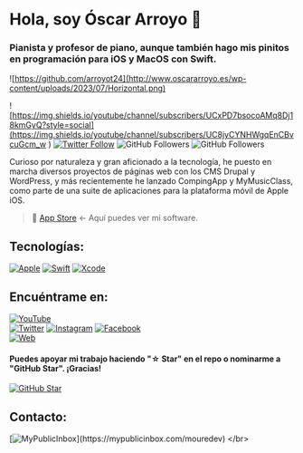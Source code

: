# Hola, soy Óscar Arroyo 👋
### Pianista y profesor de piano, aunque también hago mis pinitos en programación para iOS y MacOS con Swift.

![https://github.com/arroyot24](http://www.oscararroyo.es/wp-content/uploads/2023/07/Horizontal.png)

![https://img.shields.io/youtube/channel/subscribers/UCxPD7bsocoAMq8Dj18kmGyQ?style=social](https://img.shields.io/youtube/channel/subscribers/UC8jyCYNHWgqEnCBvcuGcm_w
)
[![Twitter Follow](https://img.shields.io/twitter/follow/arroyot24?style=social)](https://twitter.com/arroyot24)
![GitHub Followers](https://img.shields.io/github/followers/arroyot24?style=social)
![GitHub Followers](https://img.shields.io/github/stars/arroyot24?style=social)

Curioso por naturaleza y gran aficionado a la tecnología, he puesto en marcha diversos proyectos de páginas web con los CMS Drupal y WordPress, y más recientemente he lanzado CompingApp y MyMusicClass, como parte de una suite de aplicaciones para la plataforma móvil de Apple iOS.

> 👥 [App Store](https://apps.apple.com/es/developer/oscar-arroyo-terron/id1533652393) <- Aquí puedes ver mi software.


## Tecnologías:
[![Apple](https://img.shields.io/badge/iOS-999999?style=for-the-badge&logo=apple&logoColor=white&labelColor=101010)]()
[![Swift](https://img.shields.io/badge/Swift-FA7343?style=for-the-badge&logo=swift&logoColor=white&labelColor=101010)]()
[![Xcode](https://img.shields.io/badge/Xcode-1575F9?style=for-the-badge&logo=xcode&logoColor=white&labelColor=101010)]()
</br>

## Encuéntrame en:

[![YouTube](https://img.shields.io/badge/YouTube-Mouredev_by_Brais_Moure-FF0000?style=for-the-badge&logo=youtube&logoColor=white&labelColor=101010)](https://youtube.com/arroyot24)
</br>
[![Twitter](https://img.shields.io/badge/Twitter-@mouredev-1DA1F2?style=for-the-badge&logo=twitter&logoColor=white&labelColor=101010)](https://twitter.com/arroyot24)
[![Instagram](https://img.shields.io/badge/Instagram-@arroyot24-E4405F?style=for-the-badge&logo=instagram&logoColor=white&labelColor=101010)](https://instagram.com/mouredev)
[![Facebook](https://img.shields.io/badge/Facebook-@mouredev-1877F2?style=for-the-badge&logo=facebook&logoColor=white&labelColor=101010)](https://facebook.com/mouredev)
</br>
[![Web](https://img.shields.io/badge/Web-MoureDev.com-14a1f0?style=for-the-badge&logo=dev.to&logoColor=white&labelColor=101010)](https://mouredev.com)

#### Puedes apoyar mi trabajo haciendo "☆ Star" en el repo o nominarme a "GitHub Star". ¡Gracias!

[![GitHub Star](https://img.shields.io/badge/GitHub-Nominar_a_star-yellow?style=for-the-badge&logo=github&logoColor=white&labelColor=101010)](https://stars.github.com/nominate/)


## Contacto:

[![MyPublicInbox](https://img.shields.io/badge/MyPublicInbox-MENSAJE+CAFÉ_(RESPUESTA_RÁPIDA)_Gracias!-orange?style=for-the-badge&logo=Microsoft+Outlook&logoColor=white&labelColor=101010)](https://mypublicinbox.com/mouredev)
</br>

